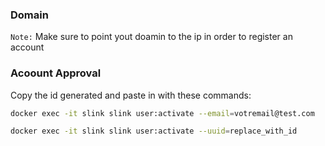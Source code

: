 ### Domain

`Note:` Make sure to point yout doamin to the ip in order to register an account

### Acoount Approval

Copy the id generated and paste in with these commands:

```bash
docker exec -it slink slink user:activate --email=votremail@test.com
```

```bash
docker exec -it slink slink user:activate --uuid=replace_with_id
```
